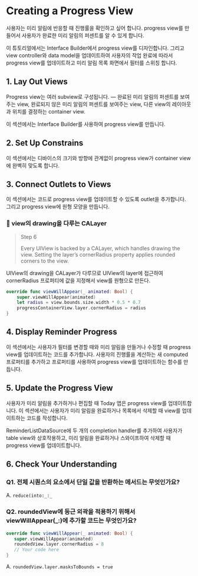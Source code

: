 # Creating a Progress View

사용자는 미리 알림에 반응할 때 진행률을 확인하고 싶어 합니다. progress view를 만들어서 사용자가 완료한 미리 알림의 퍼센트를 알 수 있게 합니다.  
  
이 튜토리얼에서는 Interface Builder에서 progress view를 디자인합니다. 그리고 view controller와 data model을 업데이트하여 사용자의 작업 완료에 따라서 progress view를 업데이트하고 미리 알림 목록 화면에서 필터를 스위칭 합니다.

## 1. Lay Out Views

Progress view는 여러 subview로 구성됩니다. — 완료된 미리 알림의 퍼센트를 보여주는 view, 완료되지 않은 미리 알림의 퍼센트를 보여주는 view, 다른 view의 레이아웃과 위치를 결정하는 container view.  
  
이 섹션에서는 Interface Builder를 사용하여 progress view를 만듭니다.

## 2. Set Up Constrains

이 섹션에서는 디바이스의 크기와 방향에 관계없이 progress view가 container view에 완벽히 맞도록 합니다. 

## 3. Connect Outlets to Views

이 섹션에서는 코드로 progress view를 업데이트할 수 있도록 outlet을 추가합니다. 그리고 progress view에 원형 모양을 만듭니다.

### 📌 view의 drawing을 다루는 CALayer

> Step 6  
>  
> Every UIView is backed by a CALayer, which handles drawing the view. Setting the layer’s cornerRadius property applies rounded corners to the view.

UIView의 drawing을 CALayer가 다루므로 UIView의 layer에 접근하여 cornerRadius 프로퍼티에 값을 지정해서 view를 원형으로 만든다.

~~~swift
override func viewWillAppear(_ animated: Bool) {
    super.viewWillAppear(animated)
    let radius = view.bounds.size.width * 0.5 * 0.7
    progressContainerView.layer.cornerRadius = radius
}
~~~

## 4. Display Reminder Progress

이 섹션에서는 사용자가 필터를 변경할 때와 미리 알림을 만들거나 수정할 때 progress view를 업데이트하는 코드를 추가합니다. 사용자의 진행률을 계산하는 새 computed 프로퍼티를 추가하고 프로퍼티를 사용하여 progress view를 업데이트하는 함수를 만듭니다.

## 5. Update the Progress View

사용자가 미리 알림을 추가하거나 편집할 때 Today 앱은 progress view를 업데이트합니다. 이 섹션에서는 사용자가 미리 알림을 완료하거나 목록에서 삭제할 때 view를 업데이트하는 코드를 작성합니다.  
  
ReminderListDataSource에 두 개의 completion handler를 추가하여 사용자가 table view와 상호작용하고, 미리 알림을 완료하거나 스와이프하여 삭제할 때 progress view를 업데이트합니다.

## 6. Check Your Understanding

### Q1. 전체 시퀀스의 요소에서 단일 값을 반환하는 메서드는 무엇인가요?

A. `reduce(into:_:_`

### Q2. roundedView에 둥근 외곽을 적용하기 위해서 viewWillAppear(_:)에 추가할 코드는 무엇인가요?

~~~swift
override func viewWillAppear(_ animated: Bool) {
   super.viewWillAppear(animated)
   roundedView.layer.cornerRadius = 8
   // Your code here
}
~~~

A. `roundedView.layer.masksToBounds = true`



